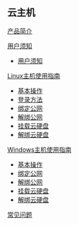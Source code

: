﻿## 云主机

[产品简介](平台服务/云主机/产品简介/云主机产品简介.md)

[用户须知]()

* [用户须知](平台服务/云主机/用户须知/云主机用户须知.md) 

[Linux主机使用指南]()  

* [基本操作](平台服务/云主机/使用指南/linux主机基本操作.md)
* [登录方法](平台服务/云主机/使用指南/linux主机登录方法.md)
* [绑定公网](平台服务/云主机/使用指南/linux主机绑定公网IP.md)
* [解绑公网](平台服务/云主机/使用指南/linux主机解绑公网IP.md)
* [挂载云硬盘](平台服务/云主机/使用指南/linux主机挂载云硬盘.md)
* [解绑云硬盘](平台服务/云主机/使用指南/linux主机解绑云硬盘.md)

[Windows主机使用指南]()  

* [基本操作](平台服务/云主机/使用指南/windows主机基本操作.md)
* [绑定公网](平台服务/云主机/使用指南/绑定公网IP.md)
* [解绑公网](平台服务/云主机/使用指南/解绑公网IP.md)
* [挂载云硬盘](平台服务/云主机/使用指南/挂载云硬盘.md)
* [解绑云硬盘](平台服务/云主机/使用指南/解绑云硬盘.md)  

[常见问题](平台服务/云主机/常见问题/常见问题.md)

